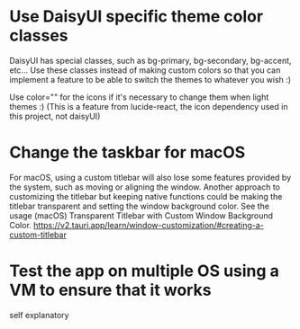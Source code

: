 # Use DaisyUI specific theme color classes

DaisyUI has special classes, such as bg-primary, bg-secondary, bg-accent, etc...
Use these classes instead of making custom colors so that you can implement a feature to
be able to switch the themes to whatever you wish :)

Use color="" for the icons if it's necessary to change them when light themes :) (This is a feature from lucide-react, the icon dependency used in this project, not daisyUI)

# Change the taskbar for macOS

For macOS, using a custom titlebar will also lose some features provided by the system, such as moving or aligning the window. Another approach to customizing the titlebar but keeping native functions could be making the titlebar transparent and setting the window background color. See the usage (macOS) Transparent Titlebar with Custom Window Background Color.
https://v2.tauri.app/learn/window-customization/#creating-a-custom-titlebar

# Test the app on multiple OS using a VM to ensure that it works

self explanatory
